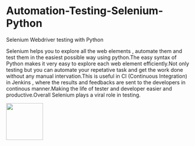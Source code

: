 # Automation-Testing-Selenium-Python
Selenium Webdriver testing with Python 


Selenium helps you to explore all the web elements , automate them and test them in the easiest possible way using python.The easy syntax of Python makes it very easy to explore each web element efficiently.Not only testing but you can automate your repetative task and get the work done without any manual intervation.This is useful in CI (Continuous Integration) in Jenkins , where the results and feedbacks are sent to the developers in continous manner.Making the life of tester and developer easier and productive.Overall Selenium plays a viral role in testing.

<img src = "https://miro.medium.com/max/955/1*sw2FPqCFcyPcUO1QGRfJ6w.png" width="100" height="100"/>
